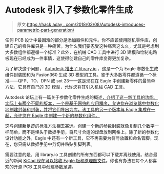 # Autodesk 引入了参数化零件生成

> 原文:[https://hack aday . com/2018/03/08/Autodesk-introduces-parametric-part-generation/](https://hackaday.com/2018/03/08/autodesk-introduces-parametric-part-generation/)

任何 PCB 设计中最困难的部分是添加器件和元件。你不应该使用随机零件库，创建自己的零件库只是一种痛苦。为什么我们要忍受这种痛苦这么久，尤其是考虑到大多数组件都遵循一个标准？此外，在机械 CAD 工具中进行 3D 建模和绘制电路板现在已经成为一件事情，这使得创建自己的零件库变得更加复杂。

为了解决这个问题， [Autodesk 推出了 library.io](https://library.io/) ，这是一个为 Eagle 参数化生成组件封装图和为 Fusion360 生成 3D 模型的工具。鉴于大多数零件都遵循一个标准——QFP、TO、DFN 或 sot 23——这是现在在 Eagle 中创建新零件的最简单方法，它具有自己的 3D 模型，允许您将其引入机械 CAD 工具。

Autodesk 论坛上有一篇关于参数化零件生成的概述[，介绍了这一新工具的功能。实际上有两个不同的版本，一个是基于网络的应用程序，允许您在浏览器中参数化地创建封装和封装，并将它们导出为库。该工具的另一个版本与 Eagle 集成在一起，允许您在 Eagle 中创建一个新的参数化组件。](https://forums.autodesk.com/t5/eagle-forum/eagle-8-7-parametric-2d-amp-3d-model-generation-library-io-more/td-p/7836642)

这与创建新足迹的标准方法相去甚远。创建一个新的参数封装就像复制几个数字一样简单，而不是埋头于数据手册，将尺寸合适的焊盘放到网格上。除了新的参数化设计功能之外，Eagle 中还有一个新工具，它不再需要为符号放置和命名管脚。现在，您只需从数据手册中剪切并粘贴引脚列表。

需要注意的是，用 library.io 工具创建的所有东西都可以下载并离线使用。结合最近的新闻 [KiCad 现在可以接收 Eagle 板和原理图文件](https://hackaday.com/2018/02/10/whats-coming-in-kicad-version-5/)，你也有办法在每个人都喜欢的开源 PCB 工具中创建参数足迹。
